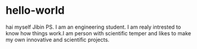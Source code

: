 # hello-world
hai myself Jibin PS. I am an engineering student. I am realy intrested to know how things work.I am person with scientific temper and likes to make my own innovative and scientific projects.
